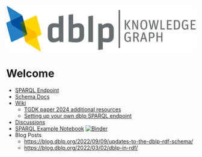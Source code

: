 

<img src="dblp-kg.png" width="557px" />

# Welcome

- [SPARQL Endpoint](https://sparql.dblp.org)
- [Schema Docs](https://dblp.org/rdf/docu/)
- [Wiki](https://github.com/dblp/kg/wiki)
  - [TGDK paper 2024 additional resources](https://github.com/dblp/kg/wiki/Paper-TGDK-2024)
  - [Setting up your own dblp SPARQL endpoint](https://github.com/dblp/kg/wiki/SPARQL-server-setup)
- [Discussions](https://github.com/dblp/kg/discussions)
- [SPARQL Example Notebook](https://github.com/dblp/kg/blob/main/sparql-example.ipynb) [![Binder](https://mybinder.org/badge_logo.svg)](https://mybinder.org/v2/gh/dblp/kg/HEAD?labpath=sparql-example.ipynb)
- Blog Posts
  - <https://blog.dblp.org/2022/09/09/updates-to-the-dblp-rdf-schema/>
  - <https://blog.dblp.org/2022/03/02/dblp-in-rdf/>
